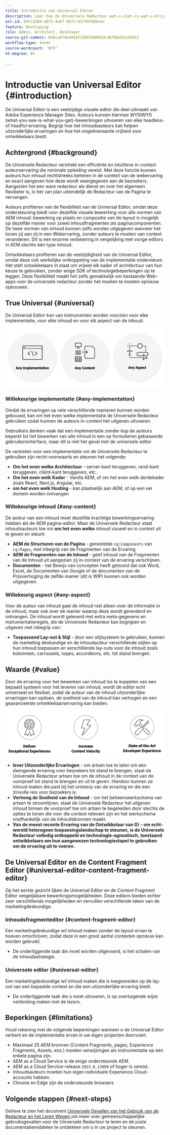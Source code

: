```yaml
---
title: Introductie van Universal Editor
description: Leer hoe de Universele Redacteur wat-u-ziet-is-wat-u-krijgt (WYSIWYG) het uitgeven van om het even welke headless en belangrijke ervaring toelaat. Begrijp hoe het inhoudsauteurs kan helpen uitzonderlijke ervaringen te leveren, hun inhoudssnelheid te verhogen en hoe een geavanceerde ontwikkelaarservaring biedt.
exl-id: d4fc2384-a0f5-4a6f-9572-62749786be4c
feature: Developing
role: Admin, Architect, Developer
source-git-commit: 646ca4f4a441bf1565558002dcd6f96d3e228563
workflow-type: tm+mt
source-wordcount: '973'
ht-degree: 0%

---
```



# Introductie van Universal Editor {#introduction}

De Universal Editor is een veelzijdige visuele editor die deel uitmaakt van Adobe Experience Manager Sites. Auteurs kunnen hiermee WYSIWYG (what-you-see-is-what-you-get)-bewerkingen uitvoeren van elke headless- of headful-ervaring. Begrijp hoe het inhoudsauteurs kan helpen uitzonderlijke ervaringen en hoe het ongeëvenaarde vrijheid voor ontwikkelaars biedt.

## Achtergrond {#background}

De Universele Redacteur verstrekt een efficiënte en intuïtieve in-context auteurservaring die minimale opleiding vereist. Met deze functie kunnen auteurs hun inhoud rechtstreeks beheren in de context van de webervaring en exact aangeven hoe deze wordt weergegeven aan de bezoekers. Aangezien het een ware redacteur als dienst en over het algemeen flexibeler is, is het van plan uiteindelijk de Redacteur van de Pagina te vervangen.

Auteurs profiteren van de flexibiliteit van de Universal Editor, omdat deze ondersteuning biedt voor dezelfde visuele bewerking voor alle vormen van AEM inhoud: bewerking op plaats en compositie van de layout is mogelijk op dezelfde manier voor zowel inhoudfragmenten als paginacomponenten. De twee vormen van inhoud kunnen zelfs worden uitgegeven wanneer het tonen zij aan zij in een Webervaring, zonder auteurs te moeten van context veranderen. Dit is een enorme verbetering in vergelijking met vorige editors in AEM slechts één type inhoud.

Ontwikkelaars profiteren van de veelzijdigheid van de Universal Editor, omdat deze ook werkelijke ontkoppeling van de implementatie ondersteunt. Het stelt ontwikkelaars in staat om vrijwel elk kader of architectuur van hun keuze te gebruiken, zonder enige SDK of technologiebeperkingen op te leggen. Deze flexibiliteit maakt het zelfs gemakkelijk om bestaande Web-apps voor de universele redacteur zonder het moeten te moeten opnieuw opbouwen.

## True Universal {#universal}

De Universal Editor kan van instrumenten worden voorzien voor elke implementatie, voor elke inhoud en voor elk aspect van de inhoud.

![ wat maakt het universeel ](assets/universal.png)

### Willekeurige implementatie {#any-implementation}

Omdat de ervaringen op vele verschillende manieren kunnen worden gebouwd, kan om het even welke implementatie de Universele Redacteur gebruiken zodat kunnen de auteurs in-context het uitgeven uitvoeren.

Gebruikers denken vaak dat een implementatie zonder kop de auteurs beperkt tot het bewerken van alle inhoud in een op formulieren gebaseerde gebruikersinterface, maar dit is niet het geval met de universele editor

De vereisten voor een implementatie om de Universele Redacteur te gebruiken zijn recht-voorwaarts en steunen het volgende:

* **Om het even welke Architectuur** - server-kant teruggeven, rand-kant teruggeven, cliënt-kant teruggeven, etc.
* **Om het even welk Kader** - Vanilla AEM, of om het even welk derdekader zoals React, Next.js, Angular, etc.
* **om het even welk Hosting** - kan plaatselijk aan AEM, of op een ver domein worden ontvangen

### Willekeurige inhoud {#any-content}

De auteur van een inhoud moet dezelfde krachtige bewerkingservaring hebben als de AEM pagina-editor. Maar de Universele Redacteur staat inhoudsauteurs toe om **om het even welke** inhoud visueel en in context uit te geven en steunt:

* **AEM de Structuren van de Pagina** - genestelde `cq:Components` van `cq:Pages`, met inbegrip van de Fragmenten van de Ervaring
* **AEM de Fragmenten van de Inhoud** - geef inhoud van de Fragmenten van de Inhoud uit aangezien zij in-context van de ervaring verschijnen.
* **Documenten** - het Bewijs van concepten heeft getoond dat ook Word, Excel, de Documenten van Google of de documenten van de Prijsverhoging de zelfde manier (dit is WIP) kunnen ook worden uitgegeven.

### Willekeurig aspect {#any-aspect}

Voor de auteur van inhoud gaat de inhoud niet alleen over de informatie in de inhoud, maar ook over de manier waarop deze wordt gerenderd en ontvangen. De inhoud wordt geleverd met extra meta-gegevens en instrumentatieregels, die de Universele Redacteur kan begrijpen en uitgeven met inbegrip van:

* **Toepassend Lay-out &amp; Stijl** - door een stijlsysteem te gebruiken, kunnen de marketing deskundige en de inhoudauteur verschillende stijlen op hun inhoud toepassen en verschillende lay-outs voor de inhoud zoals kolommen, carrousels, lusjes, accordeons, etc. tot stand brengen.

## Waarde {#value}

Door de ervaring voor het bewerken van inhoud los te koppelen van een bepaald systeem voor het leveren van inhoud, wordt de editor echt universeel en flexibel, zodat de auteur van de inhoud uitzonderlijke ervaringen kan opdoen, de snelheid van de inhoud kan verhogen en een geavanceerde ontwikkelaarservaring kan bieden.

![ de waarde van de Universele Redacteur ](assets/value.png)

* **lever Uitzonderlijke Ervaringen** - om artsen toe te laten om een dwingende ervaring voor bezoekers tot stand te brengen, staat de Universele Redacteur artsen toe om de inhoud in de context van de voorproef tot stand te brengen en uit te geven. Hierdoor kunnen ze inhoud maken die past bij het ontwerp van de ervaring en die een zinvolle reis voor bezoekers is.
* **Verhoog de Snelheid van de Inhoud** - om het beheerswerkschema van artsen te stroomlijnen, staat de Universele Redacteur het uitgeven inhoud binnen de voorproef toe om artsen te begeleiden door slechts de opties te tonen die voor die context relevant zijn en het werkschema onafhankelijk van de inhoudsbronnen maakt.
* **Van de meest recente Ervaring van de Ontwikkelaar van 0} - om echt-wereld heterogeen toepassingslandschap te steunen, is de Universele Redacteur volledig ontkoppeld en technologie-agnostisch, toestaand ontwikkelaars om hun aangewezen technologiestapel te gebruiken om de ervaring uit te voeren.**

## De Universal Editor en de Content Fragment Editor {#universal-editor-content-fragment-editor}

Op het eerste gezicht lijken de Universal Editor en de Content Fragment Editor vergelijkbare bewerkingsmogelijkheden. Deze editors bieden echter zeer verschillende mogelijkheden en vervullen verschillende taken van de marketingdeskundige.

### Inhoudsfragmenteditor {#content-fragment-editor}

Een marketingdeskundige wil inhoud maken zonder de layout ervan te hoeven omschrijven, zodat deze in een groot aantal contexten opnieuw kan worden gebruikt.

* De onderliggende taak die moet worden uitgevoerd, is het schalen van de inhoudsstrategie.

### Universele editor {#universal-editor}

Een marketingdeskundige wil inhoud maken die is toegesneden op de lay-out van een bepaalde context en die een uitzonderlijke ervaring biedt.

* De onderliggende taak die u moet uitvoeren, is op overtuigende wijze verbinding maken met de lezers.

## Beperkingen {#limitations}

Houd rekening met de volgende beperkingen wanneer u de Universal Editor verkent en de implementatie ervan in uw eigen projecten doorvoert.

* Maximaal 25 AEM bronnen (Content Fragments, pages, Experience Fragments, Assets, enz.) moeten verwijzingen als instrumentatie op één enkele pagina zijn.
* AEM as a Cloud Service is de enige ondersteunde AEM.
* AEM as a Cloud Service-release `2023.8.13099` of hoger is vereist.
* Inhoudsauteurs moeten hun eigen individuele Experience Cloud-accounts hebben.
* Chrome en Edge zijn de ondersteunde browsers

## Volgende stappen {#next-steps}

Gelieve te zien het document [ Universele Gevallen van het Gebruik van de Redacteur en het Leren Wegen ](/help/implementing/universal-editor/use-cases.md) om meer over gemeenschappelijke gebruiksgevallen voor de Universele Redacteur te leren en de juiste documentatiemiddelen te ontdekken om u in uw project te steunen.
